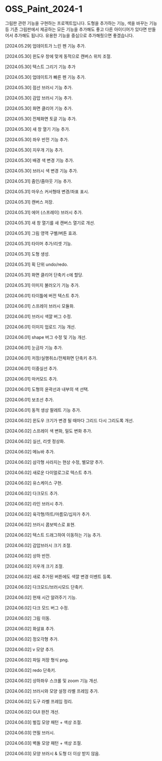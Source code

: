 # OSS_Paint_2024-1

그림판 관련 기능을 구현하는 프로젝트입니다. 도형을 추가하는 기능, 색을 바꾸는 기능 등 기존 그림판에서 제공하는 모든 기능을 추가해도 좋고 다른 아이디어가 있다면 만들어서 추가해도 됩니다. 유용한 기능을 중심으로 추가해줬으면 좋겠습니다.

[2024.05.29] 업데이트가 느린 펜 기능 추가.

[2024.05.30] 윈도우 창에 맞게 동적으로 캔버스 위치 조절.

[2024.05.30] 텍스트 그리기 기능 추가

[2024.05.30] 업데이트가 빠른 펜 기능 추가.

[2024.05.30] 점선 브러시 기능 추가.

[2024.05.30] 감압 브러시 기능 추가.

[2024.05.30] 화면 클리어 기능 추가.

[2024.05.30] 전체화면 토글 기능 추가.

[2024.05.30] 새 창 열기 기능 추가.

[2024.05.30] 좌우 반전 기능 추가.

[2024.05.30] 지우개 기능 추가.

[2024.05.30] 배경 색 변경 기능 추가.

[2024.05.30] 브러시 색 변경 기능 추가.

[2024.05.31] 줌인/줌아웃 기능 추가.

[2024.05.31] 마우스 커서형태 변경/좌표 표시.

[2024.05.31] 캔버스 저장.

[2024.05.31] 에어 (스프레이) 브러시 추가.

[2024.05.31] 새 창 열기를 새 캔버스 열기로 개선.

[2024.05.31] 그림 영역 구별/버튼 효과.

[2024.05.31] 타이머 추가/리셋 기능.

[2024.05.31] 도형 생성.

[2024.05.31] 획 단위 undo/redo.

[2024.05.31] 화면 클리어 단축키 c에 할당.

[2024.05.31] 이미지 불러오기 기능 추가.

[2024.06.01] 타이틀에 버전 텍스트 추가.

[2024.06.01] 스프레이 브러시 모듈화.

[2024.06.01] 브러시 색깔 버그 수정.

[2024.06.01] 이미지 업로드 기능 개선.

[2024.06.01] shape 버그 수정 및 기능 개선.

[2024.06.01] 눈금자 기능 추가.

[2024.06.01] 저장/실행취소/전체화면 단축키 추가.

[2024.06.01] 이중실선 추가.

[2024.06.01] 마커모드 추가.

[2024.06.01] 도형의 윤곽선과 내부의 색 선택.

[2024.06.01] 보조선 추가.

[2024.06.01] 동적 생상 팔레트 기능 추가.

[2024.06.02] 윈도우 크기가 변경 될 때마다 그리드 다시 그리도록 개선.

[2024.06.02] 스프레이 색 변화, 밀도 변화 추가.

[2024.06.02] 실선, 리셋 정상화.

[2024.06.02] 메뉴바 추가.

[2024.06.02] 삼각형 사라지는 현상 수정, 별모양 추가.

[2024.06.02] 새로운 다이얼로그로 텍스트 추가.

[2024.06.02] 유스케이스 구현.

[2024.06.02] 다크모드 추가.

[2024.06.02] 라인 브러시 추가.

[2024.06.02] 육각형/하트/마름모/십자가 추가.

[2024.06.02] 브러시 콤보박스로 표현.

[2024.06.02] 텍스트 드래그하여 이동하는 기능 추가.

[2024.06.02] 감압브러시 크기 조절.

[2024.06.02] 상하 반전.

[2024.06.02] 지우개 크기 조절.

[2024.06.02] 새로 추가된 버튼에도 색깔 변경 이벤트 등록.

[2024.06.02] 다크모드/브러시모드 단축키.

[2024.06.02] 현재 시간 알려주기 기능.

[2024.06.02] 다크 모드 버그 수정.

[2024.06.02] 그림 이동.

[2024.06.02] 화살표 추가.

[2024.06.02] 정오각형 추가.

[2024.06.02] v 모양 추가.

[2024.06.02] 파일 저장 형식 png.

[2024.06.02] redo 단축키.

[2024.06.02] 상하좌우 스크롤 및 zoom 기능 개선.

[2024.06.02] 브러시와 모양 설정 라벨 프레임 추가.

[2024.06.02] 도구 라벨 프레임 정리.

[2024.06.02] GUI 완전 개선.

[2024.06.03] 벌집 모양 패턴 + 색상 조절.

[2024.06.03] 연필 브러시.

[2024.06.03] 벽돌 모양 패턴 + 색상 조절.

[2024.06.03] 모양 브러시 & 도형 더 이상 받지 않음.